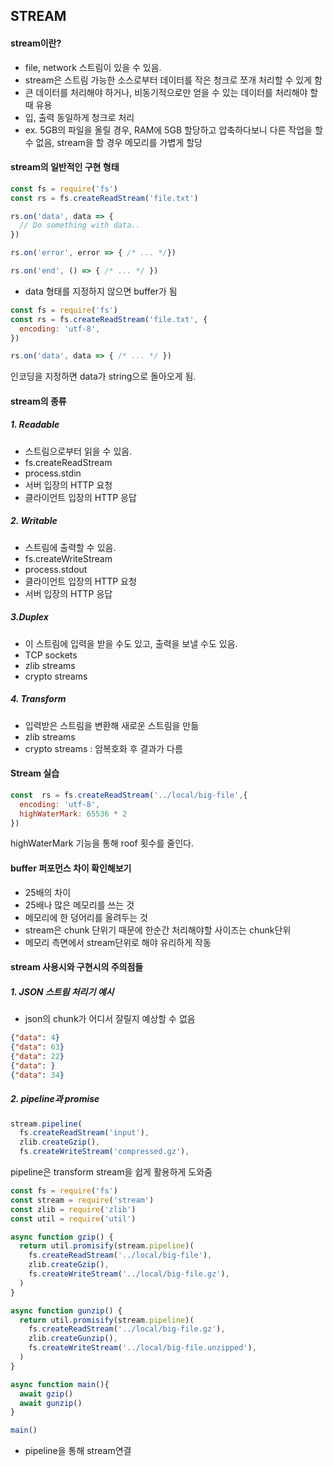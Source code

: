 ## STREAM

#### stream이란?

- file, network 스트림이 있을 수 있음.
- stream은 스트림 가능한 소스로부터 데이터를 작은 청크로 쪼개 처리할 수 있게 함
- 큰 데이터를 처리해야 하거나, 비동기적으로만 얻을 수 있는 데이터를 처리해야 할 때 유용
- 입, 출력 동일하게 청크로 처리
- ex. 5GB의 파일을 올릴 경우, RAM에 5GB 할당하고 압축하다보니 다른 작업을 할 수 없음, stream을 할 경우 메모리를 가볍게 할당

#### stream의 일반적인 구현 형태

```node.js
const fs = require('fs')
const rs = fs.createReadStream('file.txt')

rs.on('data', data => {
  // Do something with data..
})

rs.on('error', error => { /* ... */})

rs.on('end', () => { /* ... */ })
```
- data 형태를 지정하지 않으면 buffer가 됨

```node.js
const fs = require('fs')
const rs = fs.createReadStream('file.txt', {
  encoding: 'utf-8',
})

rs.on('data', data => { /* ... */ })
```
인코딩을 지정하면 data가 string으로 돌아오게 됨.



#### stream의 종류

##### 1. Readable

- 스트림으로부터 읽을 수 있음.
- fs.createReadStream
- process.stdin
- 서버 입장의 HTTP 요청
- 클라이언트 입장의 HTTP 응답

##### 2. Writable

- 스트림에 출력할 수 있음.
- fs.createWriteStream
- process.stdout
- 클라이언트 입장의 HTTP 요청
- 서버 입장의 HTTP 응답

##### 3.Duplex

- 이 스트림에 입력을 받을 수도 있고, 출력을 보낼 수도 있음.
- TCP sockets
- zlib streams
- crypto streams

##### 4. Transform

- 입력받은 스트림을 변환해 새로운 스트림을 만듦
- zlib streams
- crypto streams : 암복호화 후 결과가 다름


#### Stream 실습

```node.js
const  rs = fs.createReadStream('../local/big-file',{
  encoding: 'utf-8',
  highWaterMark: 65536 * 2
})
```
highWaterMark 기능을 통해 roof 횟수를 줄인다. 

#### buffer 퍼포먼스 차이 확인해보기

- 25배의 차이
- 25배나 많은 메모리를 쓰는 것
- 메모리에 한 덩어리를 올려두는 것
- stream은 chunk 단위기 때문에 한순간 처리해야할 사이즈는 chunk단위
- 메모리 측면에서 stream단위로 해야 유리하게 작동

#### stream 사용시와 구현시의 주의점들

##### 1. JSON 스트림 처리기 예시

- json의 chunk가 어디서 잘릴지 예상할 수 없음

```json
{"data": 4}
{"data": 63}
{"data": 22}
{"data": }
{"data": 34}
```

##### 2. pipeline과 promise

```node.js
stream.pipeline(
  fs.createReadStream('input'),
  zlib.createGzip(),
  fs.createWriteStream('compressed.gz'),
```
pipeline은 transform stream을 쉽게 활용하게 도와줌

```node.js
const fs = require('fs')
const stream = require('stream')
const zlib = require('zlib')
const util = require('util')

async function gzip() {
  return util.promisify(stream.pipeline)(
    fs.createReadStream('../local/big-file'),
    zlib.createGzip(),
    fs.createWriteStream('../local/big-file.gz'),
  )
}

async function gunzip() {
  return util.promisify(stream.pipeline)(
    fs.createReadStream('../local/big-file.gz'),
    zlib.createGunzip(),
    fs.createWriteStream('../local/big-file.unzipped'),
  )
}

async function main(){
  await gzip()
  await gunzip()
}

main()
```

- pipeline을 통해 stream연결



